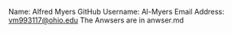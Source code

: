 Name: Alfred Myers
GitHub Username: Al-Myers
Email Address: vm993117@ohio.edu
The Anwsers are in anwser.md
